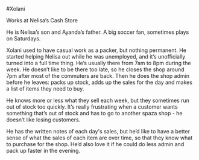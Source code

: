 #Xolani 

Works at Nelisa’s Cash Store

He is Nelisa’s son and Ayanda’s father. A big soccer fan, sometimes plays on Saturdays.

Xolani used to have casual work as a packer, but nothing permanent. He started helping Nelisa out while he was unemployed, and it’s unofficially turned into a full time thing.
He’s usually there from 7am to 8pm during the week. He doesn’t like to be there too late, so he closes the shop around 7pm after most of the commuters are back. Then he does the shop admin before he leaves: packs up stock, adds up the sales for the day and makes a list of items they need to buy.

He knows more or less what they sell each week, but they sometimes run out of stock too quickly. It’s really frustrating when a customer wants something that’s out of stock and has to go to another spaza shop - he doesn’t like losing customers.

He has the written notes of each day's sales, but he’d like to have a better sense of what the sales of each item are over time, so that they know what to purchase for the shop. He’d also love it if he could do less admin and pack up faster in the evening.
